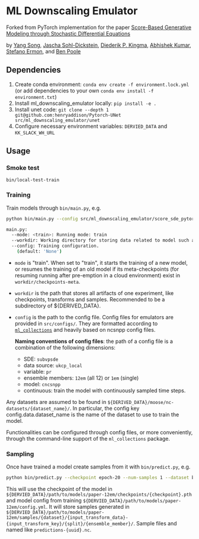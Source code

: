# ML Downscaling Emulator

Forked from PyTorch implementation for the paper [Score-Based Generative Modeling through Stochastic Differential Equations](https://openreview.net/forum?id=PxTIG12RRHS)

by [Yang Song](https://yang-song.github.io), [Jascha Sohl-Dickstein](http://www.sohldickstein.com/), [Diederik P. Kingma](http://dpkingma.com/), [Abhishek Kumar](http://users.umiacs.umd.edu/~abhishek/), [Stefano Ermon](https://cs.stanford.edu/~ermon/), and [Ben Poole](https://cs.stanford.edu/~poole/)

## Dependencies

1. Create conda environment: `conda env create -f environment.lock.yml` (or add dependencies to your own `conda env install -f environment.txt`)
2. Install ml_downscaling_emulator locally: `pip install -e .`
3. Install unet code: `git clone --depth 1 git@github.com:henryaddison/Pytorch-UNet src/ml_downscaling_emulator/unet`
4. Configure necessary environment variables: `DERVIED_DATA` and `KK_SLACK_WH_URL`

## Usage

### Smoke test

`bin/local-test-train`


### Training

Train models through `bin/main.py`, e.g.

```sh
python bin/main.py --config src/ml_downscaling_emulator/score_sde_pytorch_hja22/configs/subvpsde/ukcp_local_pr_12em_cncsnpp_continuous.py --workdir ${DERVIED_DATA}/path/to/models/paper-12em --mode train
```

```sh
main.py:
  --mode: <train>: Running mode: train
  --workdir: Working directory for storing data related to model such as model snapshots, tranforms or samples
  --config: Training configuration.
    (default: 'None')
```

* `mode` is "train". When set to "train", it starts the training of a new model, or resumes the training of an old model if its meta-checkpoints (for resuming running after pre-emption in a cloud environment) exist in `workdir/checkpoints-meta`.

* `workdir` is the path that stores all artifacts of one experiment, like checkpoints, transforms and samples. Recommended to be a subdirectory of ${DERIVED_DATA}.

* `config` is the path to the config file. Config files for emulators are provided in `src/configs/`. They are formatted according to [`ml_collections`](https://github.com/google/ml_collections) and heavily based on ncsnpp config files.

  **Naming conventions of config files**: the path of a config file is a combination of the following dimensions:
  * SDE: `subvpsde`
  * data source: `ukcp_local`
  * variable: `pr`
  * ensemble members: `12em` (all 12) or `1em` (single)
  * model: `cncsnpp`
  * continuous: train the model with continuously sampled time steps.

Any datasets are assumed to be found in `${DERIVED_DATA}/moose/nc-datasets/{dataset_name}/`. In particular, the config key config.data.dataset_name is the name of the dataset to use to train the model.

Functionalities can be configured through config files, or more conveniently, through the command-line support of the `ml_collections` package.


### Sampling

Once have trained a model create samples from it with `bin/predict.py`, e.g.

```sh
python bin/predict.py --checkpoint epoch-20 --num-samples 1 --dataset bham_60km-4x_12em_psl-sphum4th-temp4th-vort4th_eqvt_random-season --split test --input-transform-dataset bham_60km-4x_12em_psl-sphum4th-temp4th-vort4th_eqvt_random-season --input-transform-key pixelmmsstan --ensemble-member 01 ${DERVIED_DATA}/path/to/models/paper-12em
```

This will use the checkpoint of the model in `${DERVIED_DATA}/path/to/models/paper-12em/checkpoints/{checkpoint}.pth` and model config from training `${DERVIED_DATA}/path/to/models/paper-12em/config.yml`. It will store samples generated in `${DERVIED_DATA}/path/to/models/paper-12em/samples/{dataset}/{input_transform_data}-{input_transform_key}/{split}/{ensemble_member}/`. Sample files and named like `predictions-{uuid}.nc`.
